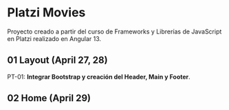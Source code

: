 # Platzi Movies

Proyecto creado a partir del curso de Frameworks y Librerías de JavaScript en Platzi realizado en Angular 13.

## 01 Layout (April 27, 28)

PT-01: **Integrar Bootstrap y creación del Header, Main y Footer**.

## 02 Home (April 29)
